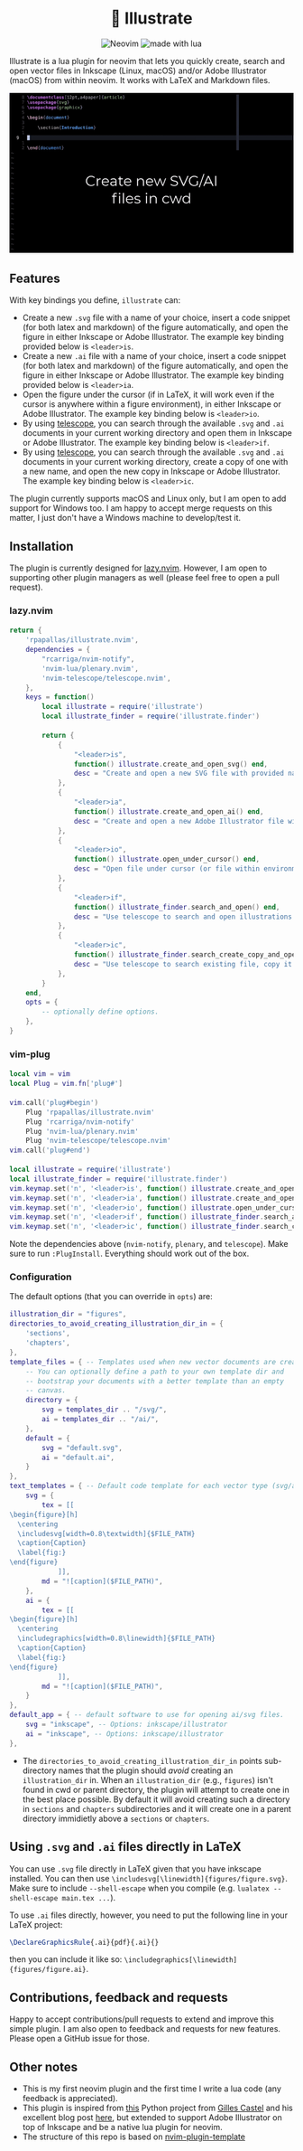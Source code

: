 <h1 align="center">🎨 Illustrate</h1>

<p align="center">

<img src="https://img.shields.io/badge/Neovim-57A143?logo=neovim&logoColor=fff&style=for-the-badge" alt="Neovim" />

<img src="https://img.shields.io/badge/Made%20With%20Lua-2C2D72?logo=lua&logoColor=fff&style=for-the-badge" alt="made with lua" >

Illustrate is a lua plugin for neovim that lets you quickly create, search 
and open vector files in Inkscape (Linux, macOS) and/or Adobe Illustrator (macOS) 
from within neovim. It works with LaTeX and Markdown files.

![demo](assets/demo.gif)

</p>

## Features

With key bindings you define, `illustrate` can:

* Create a new `.svg` file with a name of your choice, insert a code snippet
(for both latex and markdown) of the figure automatically, and open the figure in either
Inkscape or Adobe Illustrator. The example key binding provided below is
`<leader>is`.
* Create a new `.ai` file with a name of your choice, insert a code snippet (for
both latex and markdown) of the figure automatically, and open the figure in either Inkscape
or Adobe Illustrator. The example key binding provided below is `<leader>ia`.
* Open the figure under the cursor (if in LaTeX, it will work even if the cursor
is anywhere within a figure environment), in either Inkscape or Adobe
Illustrator. The example key binding below is `<leader>io`.
* By using [telescope](https://github.com/nvim-telescope/telescope.nvim), you can
search through the available `.svg` and `.ai` documents in your current working
directory and open them in Inkscape or Adobe Illustrator. The example key
binding below is `<leader>if`.
* By using [telescope](https://github.com/nvim-telescope/telescope.nvim), you can
search through the available `.svg` and `.ai` documents in your current working
directory, create a copy of one with a new name, and open the new copy in Inkscape or 
Adobe Illustrator. The example key binding below is `<leader>ic`.

The plugin currently supports macOS and Linux only, but I am open to add
support for Windows too. I am happy to accept merge requests on this matter, I 
just don't have a Windows machine to develop/test it.

## Installation

The plugin is currently designed for
[lazy.nvim](https://github.com/folke/lazy.nvim). However, I am open to
supporting other plugin managers as well (please feel free to open a pull
request).

### lazy.nvim

```lua
return { 
    'rpapallas/illustrate.nvim',
    dependencies = {
        "rcarriga/nvim-notify",
        'nvim-lua/plenary.nvim',
        'nvim-telescope/telescope.nvim',
    },
    keys = function()
        local illustrate = require('illustrate')
        local illustrate_finder = require('illustrate.finder')

        return {
            {
                "<leader>is",
                function() illustrate.create_and_open_svg() end,
                desc = "Create and open a new SVG file with provided name."
            },
            {
                "<leader>ia",
                function() illustrate.create_and_open_ai() end,
                desc = "Create and open a new Adobe Illustrator file with provided name."
            },
            {
                "<leader>io",
                function() illustrate.open_under_cursor() end,
                desc = "Open file under cursor (or file within environment under cursor)."
            },
            {
                "<leader>if",
                function() illustrate_finder.search_and_open() end,
                desc = "Use telescope to search and open illustrations in default app."
            },
            {
                "<leader>ic",
                function() illustrate_finder.search_create_copy_and_open() end,
                desc = "Use telescope to search existing file, copy it with new name, and open it in default app."
            },
        }
    end,
    opts = {
        -- optionally define options.
    },
}
```

### vim-plug

```lua
local vim = vim
local Plug = vim.fn['plug#']

vim.call('plug#begin')
    Plug 'rpapallas/illustrate.nvim'
    Plug 'rcarriga/nvim-notify'
    Plug 'nvim-lua/plenary.nvim'
    Plug 'nvim-telescope/telescope.nvim'
vim.call('plug#end')

local illustrate = require('illustrate')
local illustrate_finder = require('illustrate.finder')
vim.keymap.set('n', '<leader>is', function() illustrate.create_and_open_svg() end, {})
vim.keymap.set('n', '<leader>ia', function() illustrate.create_and_open_ai() end, {})
vim.keymap.set('n', '<leader>io', function() illustrate.open_under_cursor() end, {})
vim.keymap.set('n', '<leader>if', function() illustrate_finder.search_and_open() end, {})
vim.keymap.set('n', '<leader>ic', function() illustrate_finder.search_create_copy_and_open() end, {})
```

Note the dependencies above (`nvim-notify`, `plenary`, and `telescope`).
Make sure to run `:PlugInstall`. Everything should work out of the box.

### Configuration

The default options (that you can override in `opts`) are:

```lua
illustration_dir = "figures",
directories_to_avoid_creating_illustration_dir_in = {
    'sections',
    'chapters',
},
template_files = { -- Templates used when new vector documents are created.
    -- You can optionally define a path to your own template dir and
    -- bootstrap your documents with a better template than an empty 
    -- canvas. 
    directory = {
        svg = templates_dir .. "/svg/",
        ai = templates_dir .. "/ai/",
    },
    default = {
        svg = "default.svg",
        ai = "default.ai",
    }
},
text_templates = { -- Default code template for each vector type (svg/ai) and each document (tex/md)
    svg = {
        tex = [[
\begin{figure}[h]
  \centering
  \includesvg[width=0.8\textwidth]{$FILE_PATH}
  \caption{Caption}
  \label{fig:}
\end{figure}
            ]],
        md = "![caption]($FILE_PATH)",
    },
    ai = {
        tex = [[
\begin{figure}[h]
  \centering
  \includegraphics[width=0.8\linewidth]{$FILE_PATH}
  \caption{Caption}
  \label{fig:}
\end{figure}
            ]],
        md = "![caption]($FILE_PATH)",
    }
},
default_app = { -- default software to use for opening ai/svg files.
    svg = "inkscape", -- Options: inkscape/illustrator
    ai = "inkscape", -- Options: inkscape/illustrator
},
```

* The `directories_to_avoid_creating_illustration_dir_in` points sub-directory names that the
  plugin should *avoid* creating an `illustration_dir` in. When an `illustration_dir` (e.g., `figures`)
  isn't found in cwd or parent directory, the plugin will attempt to create one in 
  the best place possible. By default it will avoid creating such a directory
  in `sections` and `chapters` subdirectories and it will create one in a parent
  directory immidietly above a `sections` or `chapters`.

## Using `.svg` and `.ai` files directly in LaTeX

You can use `.svg` file directly in LaTeX given that you have inkscape 
installed. You can then use `\includesvg[\linewidth]{figures/figure.svg}`.
Make sure to include `--shell-escape` when you compile 
(e.g. `lualatex --shell-escape main.tex ...`).

To use `.ai` files directly, however, you need to put the following line in your
LaTeX project:

```tex
\DeclareGraphicsRule{.ai}{pdf}{.ai}{}
```

then you can include it like so: `\includegraphics[\linewidth]{figures/figure.ai}`.

## Contributions, feedback and requests

Happy to accept contributions/pull requests to extend and improve this simple 
plugin. I am also open to feedback and requests for new features. Please open a 
GitHub issue for those.

## Other notes

* This is my first neovim plugin and the first time I write a lua code (any feedback is appreciated).
* This plugin is inspired from [this](https://github.com/gillescastel/inkscape-figures) Python project from [Gilles Castel](https://github.com/gillescastel) and his excellent blog post [here](https://castel.dev/post/lecture-notes-2/), but extended to support Adobe Illustrator on top of Inkscape and be a native lua plugin for neovim.
* The structure of this repo is based on [nvim-plugin-template](https://github.com/mistricky/nvim-plugin-template)

